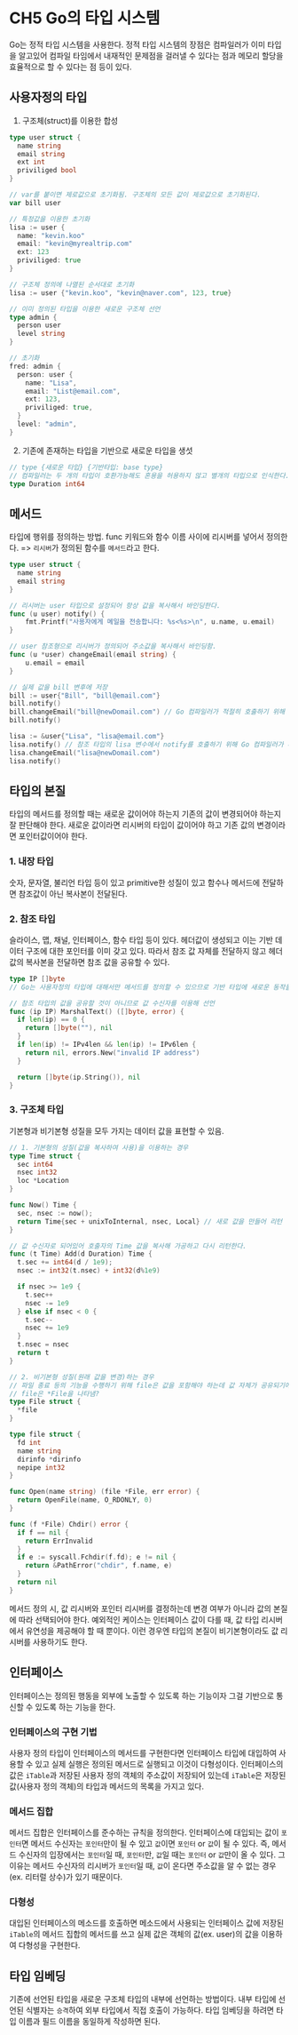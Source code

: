 # CH5 Go의 타입 시스템

Go는 정적 타입 시스템을 사용한다. 정적 타입 시스템의 장점은 컴파일러가 이미 타입을 알고있어 컴파일 타임에서 내재적인 문제점을 걸러낼 수 있다는 점과 메모리 할당을 효율적으로 할 수 있다는 점 등이 있다.

## 사용자정의 타입

1. 구조체(struct)를 이용한 합성

```go
type user struct {
  name string
  email string
  ext int
  priviliged bool
}

// var를 붙이면 제로값으로 초기화됨. 구조체의 모든 값이 제로값으로 초기화된다.
var bill user

// 특정값을 이용한 초기화
lisa := user {
  name: "kevin.koo"
  email: "kevin@myrealtrip.com"
  ext: 123
  priviliged: true
}

// 구조체 정의에 나열된 순서대로 초기화
lisa := user {"kevin.koo", "kevin@naver.com", 123, true}

// 이미 정의된 타입을 이용한 새로운 구조체 선언
type admin {
  person user
  level string
}

// 초기화
fred: admin {
  person: user {
    name: "Lisa",
    email: "List@email.com",
    ext: 123,
    priviliged: true,
  }
  level: "admin",
}
```

2. 기존에 존재하는 타입을 기반으로 새로운 타입을 생섯

```go
// type {새로운 타입} {기반타입: base type}
// 컴파일러는 두 개의 타입이 호환가능해도 혼용을 허용하지 않고 별개의 타입으로 인식한다. 따라서 묵시적 변환이 이루어지지 않는다.
type Duration int64
```

## 메서드

타입에 행위를 정의하는 방법.
func 키워드와 함수 이름 사이에 리시버를 넣어서 정의한다.
=> `리시버`가 정의된 함수를 `메서드`라고 한다.

```go
type user struct {
  name string
  email string
}

// 리시버는 user 타입으로 설정되어 항상 값을 복사해서 바인딩한다.
func (u user) notify() {
	fmt.Printf("사용자에게 메일을 전송합니다: %s<%s>\n", u.name, u.email)
}

// user 참조형으로 리시버가 정의되어 주소값을 복사해서 바인딩함.
func (u *user) changeEmail(email string) {
	u.email = email
}

// 실제 값을 bill 변후에 저장
bill := user{"Bill", "bill@email.com"}
bill.notify()
bill.changeEmail("bill@newDomail.com") // Go 컴파일러가 적절히 호출하기 위해 내부적으로 (&bill).changeEmail()로 변환한다.
bill.notify()

lisa := &user{"Lisa", "lisa@email.com"}
lisa.notify() // 참조 타입의 lisa 변수에서 notify를 호출하기 위해 Go 컴파일러가 내부적으로 (*lisa).notify()로 변환한다.
lisa.changeEmail("lisa@newDomail.com")
lisa.notify()
```

## 타입의 본질

타입의 메서드를 정의할 때는 새로운 값이어야 하는지 기존의 값이 변경되어야 하는지 잘 판단해야 한다. 새로운 값이라면 리시버의 타입이 값이어야 하고 기존 값의 변경이라면 포인터값이어야 한다.

### 1. 내장 타입

숫자, 문자열, 불리언 타입 등이 있고 primitive한 성질이 있고 함수나 메서드에 전달하면 참조값이 아닌 복사본이 전달된다.

### 2. 참조 타입

슬라이스, 맵, 채널, 인터페이스, 함수 타입 등이 있다.
헤더값이 생성되고 이는 기반 데이터 구조에 대한 포인터를 이미 갖고 있다. 따라서 참조 값 자체를 전달하지 않고 헤더값의 복사본을 전달하면 참조 값을 공유할 수 있다.

```go
type IP []byte
// Go는 사용자정의 타입에 대해서만 메서드를 정의할 수 있으므로 기반 타입에 새로운 동작을 정의하기 위해서는 기반 타입을 통해 새로운 타입을 정의해서 추가한다.

// 참조 타입의 값을 공유할 것이 아니므로 값 수신자를 이용해 선언
func (ip IP) MarshalText() ([]byte, error) {
  if len(ip) == 0 {
    return []byte(""), nil
  }
  if len(ip) != IPv4len && len(ip) != IPv6len {
    return nil, errors.New("invalid IP address")
  }

  return []byte(ip.String()), nil
}
```

### 3. 구조체 타입

기본형과 비기본형 성질을 모두 가지는 데이터 값을 표현할 수 있음.

```go
// 1. 기본형의 성질(값을 복사하여 사용)을 이용하는 경우
type Time struct {
  sec int64
  nsec int32
  loc *Location
}

func Now() Time {
  sec, nsec := now();
  return Time{sec + unixToInternal, nsec, Local} // 새로 값을 만들어 리턴
}

// 값 수신자로 되어있어 호출자의 Time 값을 복사해 가공하고 다시 리턴한다.
func (t Time) Add(d Duration) Time {
  t.sec += int64(d / 1e9);
  nsec := int32(t.nsec) + int32(d%1e9)

  if nsec >= 1e9 {
    t.sec++
    nsec -= 1e9
  } else if nsec < 0 {
    t.sec--
    nsec += 1e9
  }
  t.nsec = nsec
  return t
}

// 2. 비기본형 성질(원래 값을 변경)하는 경우
// 파일 종료 등의 기능을 수행하기 위해 file은 값을 포함해야 하는데 값 자체가 공유되기에는 위험하므로 숨겨진 타입에 대한 포인터를 포함하도록 정의되어있다.
// file은 *File을 나타냄?
type File struct {
  *file
}

type file struct {
  fd int
  name string
  dirinfo *dirinfo
  nepipe int32
}

func Open(name string) (file *File, err error) {
  return OpenFile(name, O_RDONLY, 0)
}

func (f *File) Chdir() error {
  if f == nil {
    return ErrInvalid
  }
  if e := syscall.Fchdir(f.fd); e != nil {
    return &PathError("chdir", f.name, e)
  }
  return nil
}
```

메서드 정의 시, 값 리시버와 포인터 리시버를 결정하는데 변경 여부가 아니라 값의 본질에 따라 선택되어야 한다. 예외적인 케이스는 인터페이스 값이 다를 때, 값 타입 리시버에서 유연성을 제공해야 할 때 뿐이다. 이런 경우엔 타입의 본질이 비기본형이라도 값 리시버를 사용하기도 한다.

## 인터페이스

인터페이스는 정의된 행동을 외부에 노출할 수 있도록 하는 기능이자 그걸 기반으로 통신할 수 있도록 하는 기능을 한다.

### 인터페이스의 구현 기법

사용자 정의 타입이 인터페이스의 메서드를 구현한다면 인터페이스 타입에 대입하여 사용할 수 있고 실제 실행은 정의된 메서드로 실행되고 이것이 다형성이다.
인터페이스의 값은 `iTable`과 저장된 사용자 정의 객체의 주소값이 저장되어 있는데 `iTable`은 저장된 값(사용자 정의 객체)의 타입과 메서드의 목록을 가지고 있다.

### 메서드 집합

메서드 집합은 인터페이스를 준수하는 규칙을 정의한다.
인터페이스에 대입되는 값이 `포인터`면 메서드 수신자는 `포인터`만이 될 수 있고 `값`이면 `포인터` or `값`이 될 수 있다. 즉, 메서드 수신자의 입장에서는 `포인터`일 때, `포인터`만, `값`일 때는 `포인터` or `값`만이 올 수 있다. 그 이유는 메서드 수신자의 리시버가 `포인터`일 때, `값`이 온다면 주소값을 알 수 없는 경우(ex. 리터럴 상수)가 있기 때문이다.

### 다형성

대입된 인터페이스의 메소드를 호출하면 메소드에서 사용되는 인터페이스 값에 저장된 `iTable`의 메서드 집합의 메서드를 쓰고 실제 값은 객체의 값(ex. user)의 값을 이용하여 다형성을 구현한다.

## 타입 임베딩

기존에 선언된 타입을 새로운 구조체 타입의 내부에 선언하는 방법이다. 내부 타입에 선언된 식별자는 `승격`하여 외부 타입에서 직접 호출이 가능하다. 타입 임베딩을 하려면 타입 이름과 필드 이름을 동일하게 작성하면 된다.
